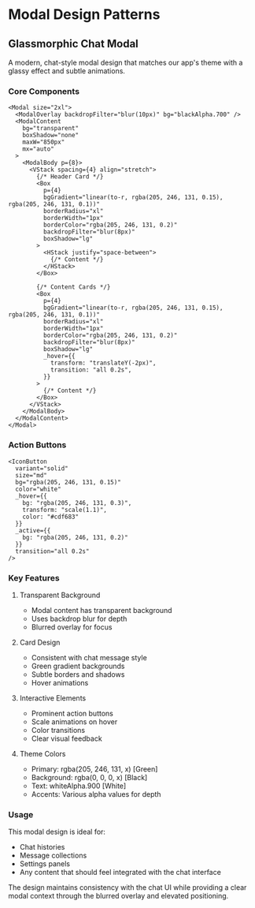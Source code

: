 # Modal Design Patterns

## Glassmorphic Chat Modal

A modern, chat-style modal design that matches our app's theme with a glassy effect and subtle animations.

### Core Components

```tsx
<Modal size="2xl">
  <ModalOverlay backdropFilter="blur(10px)" bg="blackAlpha.700" />
  <ModalContent
    bg="transparent"
    boxShadow="none"
    maxW="850px"
    mx="auto"
  >
    <ModalBody p={8}>
      <VStack spacing={4} align="stretch">
        {/* Header Card */}
        <Box
          p={4}
          bgGradient="linear(to-r, rgba(205, 246, 131, 0.15), rgba(205, 246, 131, 0.1))"
          borderRadius="xl"
          borderWidth="1px"
          borderColor="rgba(205, 246, 131, 0.2)"
          backdropFilter="blur(8px)"
          boxShadow="lg"
        >
          <HStack justify="space-between">
            {/* Content */}
          </HStack>
        </Box>

        {/* Content Cards */}
        <Box
          p={4}
          bgGradient="linear(to-r, rgba(205, 246, 131, 0.15), rgba(205, 246, 131, 0.1))"
          borderRadius="xl"
          borderWidth="1px"
          borderColor="rgba(205, 246, 131, 0.2)"
          backdropFilter="blur(8px)"
          boxShadow="lg"
          _hover={{
            transform: "translateY(-2px)",
            transition: "all 0.2s",
          }}
        >
          {/* Content */}
        </Box>
      </VStack>
    </ModalBody>
  </ModalContent>
</Modal>
```

### Action Buttons

```tsx
<IconButton
  variant="solid"
  size="md"
  bg="rgba(205, 246, 131, 0.15)"
  color="white"
  _hover={{ 
    bg: "rgba(205, 246, 131, 0.3)",
    transform: "scale(1.1)",
    color: "#cdf683"
  }}
  _active={{
    bg: "rgba(205, 246, 131, 0.2)"
  }}
  transition="all 0.2s"
/>
```

### Key Features

1. Transparent Background
   - Modal content has transparent background
   - Uses backdrop blur for depth
   - Blurred overlay for focus

2. Card Design
   - Consistent with chat message style
   - Green gradient backgrounds
   - Subtle borders and shadows
   - Hover animations

3. Interactive Elements
   - Prominent action buttons
   - Scale animations on hover
   - Color transitions
   - Clear visual feedback

4. Theme Colors
   - Primary: rgba(205, 246, 131, x) [Green]
   - Background: rgba(0, 0, 0, x) [Black]
   - Text: whiteAlpha.900 [White]
   - Accents: Various alpha values for depth

### Usage

This modal design is ideal for:
- Chat histories
- Message collections
- Settings panels
- Any content that should feel integrated with the chat interface

The design maintains consistency with the chat UI while providing a clear modal context through the blurred overlay and elevated positioning.
